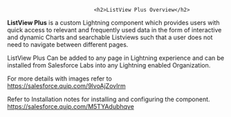 
                                <h2>ListView Plus Overview</h2>

<b>ListView Plus</b> is a custom Lightning component which provides users with quick access to relevant and frequently used 
data in the form of interactive and dynamic Charts and searchable Listviews such that a user does not need to navigate between
different pages.

ListView Plus Can be added to any page in Lightning experience and can be installed from Salesforce Labs into any Lightning enabled Organization. 

For more details with images refer to https://salesforce.quip.com/9lvoAjZovIrm

Refer to Installation notes for installing and configuring the component. 
https://salesforce.quip.com/M5TYAdubhqve 

